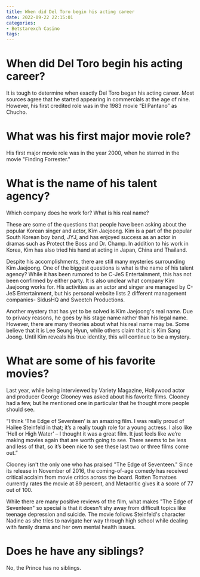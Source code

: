 ```yaml
---
title: When did Del Toro begin his acting career
date: 2022-09-22 22:15:01
categories:
- Betstarexch Casino
tags:
---
```



#  When did Del Toro begin his acting career?

It is tough to determine when exactly Del Toro began his acting career. Most sources agree that he started appearing in commercials at the age of nine. However, his first credited role was in the 1983 movie “El Pantano” as Chucho.

#  What was his first major movie role?

His first major movie role was in the year 2000, when he starred in the movie "Finding Forrester."

#  What is the name of his talent agency?
Which company does he work for?
What is his real name?

These are some of the questions that people have been asking about the popular Korean singer and actor, Kim Jaejoong. Kim is a part of the popular South Korean boy band, JYJ, and has enjoyed success as an actor in dramas such as Protect the Boss and Dr. Champ. In addition to his work in Korea, Kim has also tried his hand at acting in Japan, China and Thailand. 

Despite his accomplishments, there are still many mysteries surrounding Kim Jaejoong. One of the biggest questions is what is the name of his talent agency? While it has been rumored to be C-JeS Entertainment, this has not been confirmed by either party. It is also unclear what company Kim Jaejoong works for. His activities as an actor and singer are managed by C-JeS Entertainment, but his personal website lists 2 different management companies- SidusHQ and Sweetch Productions.  

Another mystery that has yet to be solved is Kim Jaejoong's real name. Due to privacy reasons, he goes by his stage name rather than his legal name. However, there are many theories about what his real name may be. Some believe that it is Lee Seung Hyun, while others claim that it is Kim Sang Joong. Until Kim reveals his true identity, this will continue to be a mystery.

#  What are some of his favorite movies?

Last year, while being interviewed by Variety Magazine, Hollywood actor and producer George Clooney was asked about his favorite films. Clooney had a few, but he mentioned one in particular that he thought more people should see.

“I think ‘The Edge of Seventeen’ is an amazing film. I was really proud of Hailee Steinfeld in that; it’s a really tough role for a young actress. I also like ‘Hell or High Water’ – I thought it was a great film. It just feels like we’re making movies again that are worth going to see. There seems to be less and less of that, so it’s been nice to see these last two or three films come out.”

Clooney isn't the only one who has praised "The Edge of Seventeen." Since its release in November of 2016, the coming-of-age comedy has received critical acclaim from movie critics across the board. Rotten Tomatoes currently rates the movie at 89 percent, and Metacritic gives it a score of 77 out of 100.

While there are many positive reviews of the film, what makes "The Edge of Seventeen" so special is that it doesn't shy away from difficult topics like teenage depression and suicide. The movie follows Steinfeld's character Nadine as she tries to navigate her way through high school while dealing with family drama and her own mental health issues.

#  Does he have any siblings?

No, the Prince has no siblings.